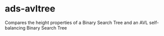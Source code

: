 # ads-avltree
Compares the height properties of a Binary Search Tree and an AVL self-balancing Binary Search Tree
